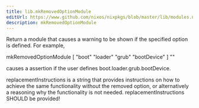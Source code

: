 ```yaml
---
title: lib.mkRemovedOptionModule
editUrl: https://www.github.com/nixos/nixpkgs/blob/master/lib/modules.nix#L1106C27
description: mkRemovedOptionModule
---
```


Return a module that causes a warning to be shown if the
specified option is defined. For example,

mkRemovedOptionModule [ "boot" "loader" "grub" "bootDevice" ] "<replacement instructions>"

causes a assertion if the user defines boot.loader.grub.bootDevice.

replacementInstructions is a string that provides instructions on
how to achieve the same functionality without the removed option,
or alternatively a reasoning why the functionality is not needed.
replacementInstructions SHOULD be provided!
